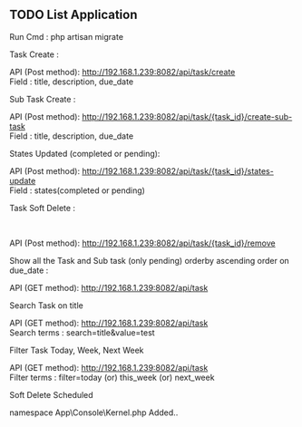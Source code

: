 
## TODO List Application

Run Cmd : php artisan migrate

<p> Task Create : </p>

 API (Post method): http://192.168.1.239:8082/api/task/create <br>
  Field : title, description, due_date

<p> Sub Task Create : </p>

 API (Post method): http://192.168.1.239:8082/api/task/{task_id}/create-sub-task <br>
  Field : title, description, due_date

<p> States Updated (completed or pending): </p>

API (Post method): http://192.168.1.239:8082/api/task/{task_id}/states-update <br>
Field : states(completed or pending)

<p> Task Soft Delete : </p> <br>

API (Post method): http://192.168.1.239:8082/api/task/{task_id}/remove <br>

<p> Show all the Task and Sub task (only pending) orderby ascending order on due_date : </p>

API (GET method): http://192.168.1.239:8082/api/task <br>

<p> Search Task on title </p>
 
API (GET method): http://192.168.1.239:8082/api/task <br>
Search terms : search=title&value=test

<p> Filter Task Today, Week, Next Week </p>

API (GET method): http://192.168.1.239:8082/api/task <br>
Filter terms : filter=today (or) this_week (or) next_week

<p> Soft Delete Scheduled </p> 
  namespace App\Console\Kernel.php Added..
